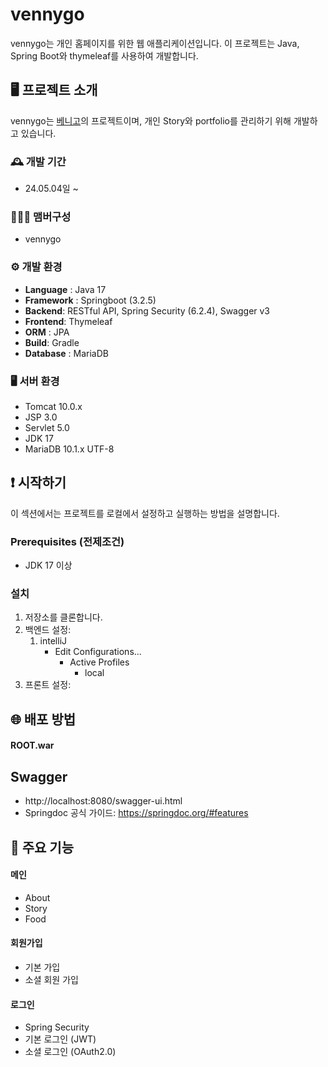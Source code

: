 # vennygo
vennygo는 개인 홈페이지를 위한 웹 애플리케이션입니다. 이 프로젝트는 Java, Spring Boot와 thymeleaf를 사용하여 개발합니다.

## 🖥️ 프로젝트 소개
vennygo는 [베니고](https://www.vennygo.com)의 프로젝트이며, 개인 Story와 portfolio를 관리하기 위해 개발하고 있습니다.

### 🕰️ 개발 기간
* 24.05.04일 ~

### 🧑‍🤝‍🧑 맴버구성
 - vennygo

### ⚙️ 개발 환경
- **Language** : Java 17
- **Framework** : Springboot (3.2.5)
- **Backend**: RESTful API, Spring Security (6.2.4), Swagger v3
- **Frontend**: Thymeleaf
- **ORM** : JPA
- **Build**: Gradle
- **Database** : MariaDB

### 🖥️ 서버 환경
- Tomcat 10.0.x
- JSP 3.0
- Servlet 5.0
- JDK 17
- MariaDB 10.1.x UTF-8

## ❗️ 시작하기
이 섹션에서는 프로젝트를 로컬에서 설정하고 실행하는 방법을 설명합니다.

### Prerequisites (전제조건)
- JDK 17 이상

### 설치
1. 저장소를 클론합니다.
2. 백엔드 설정:
   1. intelliJ
      - Edit Configurations...
        - Active Profiles
          - local
4. 프론트 설정:
  
## 🌐 배포 방법
#### ROOT.war

## Swagger
- http://localhost:8080/swagger-ui.html
- Springdoc 공식 가이드: https://springdoc.org/#features

## 📌 주요 기능
#### 메인
- About
- Story
- Food

#### 회원가입
- 기본 가입
- 소셜 회원 가입

#### 로그인
- Spring Security
- 기본 로그인 (JWT)
- 소셜 로그인 (OAuth2.0)
